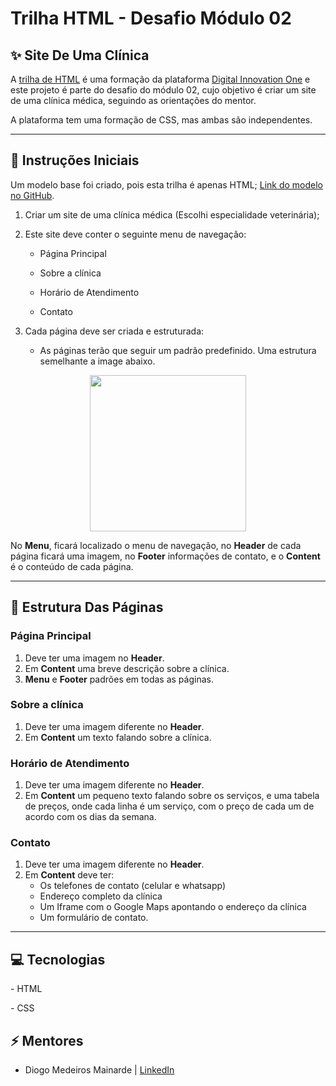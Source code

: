 # Trilha HTML - Desafio Módulo 02
## ✨ Site De Uma Clínica

A [trilha de HTML](https://web.dio.me/track/facf3f2a-4c2d-4250-be5b-93bb4d12995e) é uma formação da plataforma [Digital Innovation One](https://www.dio.me) e este projeto é parte do desafio do módulo 02, cujo objetivo é criar um site de uma clínica médica, seguindo as orientações do mentor. 

A plataforma tem uma formação de CSS, mas ambas são independentes.

____

## 📌  Instruções Iniciais

Um modelo base foi criado, pois esta trilha é apenas HTML; [Link do modelo no GitHub](https://github.com/digitalinnovationone/trilha-html-modulo-2).

1. Criar um site de uma clínica médica (Escolhi especialidade veterinária);

2. Este site deve conter o seguinte menu de navegação:

   - Página Principal

   - Sobre a clínica

   - Horário de Atendimento

   - Contato

3. Cada página deve ser criada e estruturada:
   - As páginas terão que seguir um padrão predefinido. Uma estrutura semelhante a image abaixo.

<p align="center">
    <img width="250" src="https://i.stack.imgur.com/9jI6f.gif">
</p>

No **Menu**, ficará localizado o menu de navegação, no **Header** de cada página ficará uma imagem, no **Footer** informações de contato, e o **Content** é o conteúdo de cada página.

________

## 🧩 Estrutura Das Páginas

### Página Principal

1. Deve ter uma imagem no **Header**.
2. Em **Content** uma breve descrição sobre a clínica.
3. **Menu** e **Footer** padrões em todas as páginas.

### Sobre a clínica
1. Deve ter uma imagem diferente no **Header**.
2. Em **Content** um texto falando sobre a clínica.

### Horário de Atendimento
1. Deve ter uma imagem diferente no **Header**.
2. Em **Content** um pequeno texto falando sobre os serviços, e uma tabela de preços, onde cada linha é um serviço, com o preço de cada um de acordo com os dias da semana.


### Contato
1. Deve ter uma imagem diferente no **Header**.
2. Em **Content** deve ter:
    - Os telefones de contato (celular e whatsapp)
    - Endereço completo da clínica
    - Um Iframe com o Google Maps apontando o endereço da clínica
    - Um formulário de contato.

_____

## 💻  Tecnologias

\- HTML

\- CSS

## ⚡  Mentores

- Diogo Medeiros Mainarde |  [LinkedIn](https://www.linkedin.com/in/diogomainardes/)
